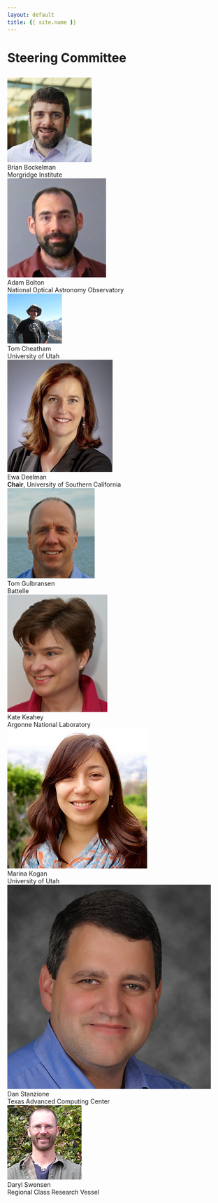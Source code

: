 ```yaml
---
layout: default
title: {{ site.name }}
---
```


# Steering Committee


<div class="ui divided list" style="margin-top: 2em">
  <div class="item">
    <img class="ui avatar image" src="/assets/images/committee/bockelman.jpg">
    <div class="content">
      <a class="header">Brian Bockelman</a>
      <div class="description">Morgridge Institute</div>
    </div>
  </div>
  <div class="item">
      <img class="ui avatar image" src="/assets/images/committee/bolton.jpg">
      <div class="content">
        <a class="header">Adam Bolton</a>
        <div class="description">National Optical Astronomy Observatory</div>
      </div>
  </div>
  <div class="item">
    <img class="ui avatar image" src="/assets/images/committee/cheatham.jpg">
    <div class="content">
      <a class="header">Tom Cheatham</a>
      <div class="description">University of Utah</div>
    </div>
  </div>
  <div class="item">
    <img class="ui avatar image" src="/assets/images/committee/deelman.jpg">
    <div class="content">
      <a class="header">Ewa Deelman</a>
      <div class="description"><strong>Chair</strong>, University of Southern California</div>
    </div>
  </div>
  <div class="item">
    <img class="ui avatar image" src="/assets/images/committee/gulbransen.png">
    <div class="content">
      <a class="header">Tom Gulbransen</a>
      <div class="description">Battelle</div>
    </div>
  </div>
  <div class="item">
    <img class="ui avatar image" src="/assets/images/committee/keahey.png">
    <div class="content">
      <a class="header">Kate Keahey</a>
      <div class="description">Argonne National Laboratory</div>
    </div>
  </div>
  <div class="item">
    <img class="ui avatar image" src="/assets/images/committee/kogan.jpg">
    <div class="content">
      <a class="header">Marina Kogan</a>
      <div class="description">University of Utah</div>
    </div>
  </div>
  <div class="item">
    <img class="ui avatar image" src="/assets/images/committee/stanzione.jpg">
      <div class="content">
        <a class="header">Dan Stanzione</a>
      <div class="description">Texas Advanced Computing Center</div>
    </div>
  </div>
  <div class="item">
    <img class="ui avatar image" src="/assets/images/committee/swensen.jpg">
    <div class="content">
      <a class="header">Daryl Swensen</a>
      <div class="description">Regional Class Research Vessel</div>
    </div>
  </div>
</div>
